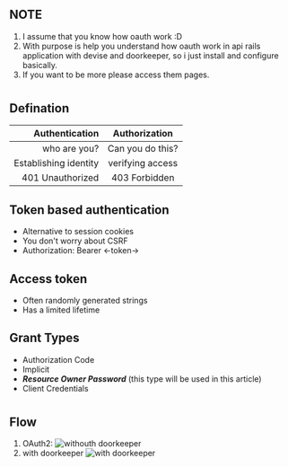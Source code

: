 ## NOTE
 1. I assume that you know how oauth work :D
 2. With purpose is help you understand how oauth work in api rails application with devise and doorkeeper, so i just install and configure basically.
 3. If you want to be more please access them pages. 
 #
## Defination
| Authentication        | Authorization    |
| ---------------------:|:---------------: |
| who are you?          | Can you do this? |
| Establishing identity | verifying access |
| 401 Unauthorized      | 403 Forbidden    |

## Token based authentication
 - Alternative to session cookies
 - You don't worry about CSRF
 - Authorization: Bearer <-token->
## Access token
 - Often randomly generated strings
 - Has a limited lifetime
## Grant Types
 - Authorization Code
 - Implicit
 - **_Resource Owner Password_** (this type will be used in this article)
 - Client Credentials
#
## Flow
1. OAuth2:
![](https://assets.digitalocean.com/articles/oauth/abstract_flow.png "withouth doorkeeper")
2. with doorkeeper
![](https://i.imgur.com/zrwbb5j.png "with doorkeeper")
